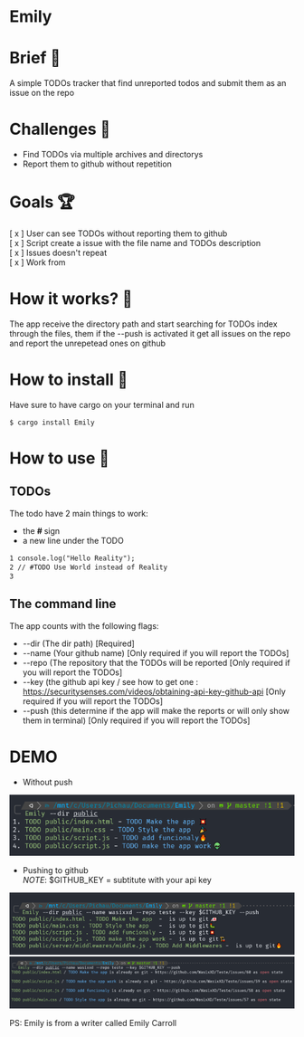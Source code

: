 # Emily 


# Brief 📖
A simple TODOs tracker that find unreported todos and submit them as an issue on the repo

# Challenges 🐢
- Find TODOs via multiple archives and directorys
- Report them to github without repetition

# Goals 🏆
[ x ] User can see TODOs without reporting them to github\
[ x ] Script create a issue with the file name and TODOs description\
[ x ] Issues doesn't repeat\
[ x ] Work from 

# How it works? 💼
The app receive the directory path and start searching for TODOs index through the files, them if the --push is activated it get all issues on the repo and report the unrepetead ones on github

# How to install 🚀
Have sure to have cargo on your terminal and run 

```
$ cargo install Emily
```

# How to use :construction_worker:
## TODOs
The todo have 2 main things to work: 
- the <strong> # </strong> sign
- a new line under the TODO 

```JS
1 console.log("Hello Reality");
2 // #TODO Use World instead of Reality
3  
```
## The command line
The app counts with the following flags:
- --dir (The dir path) [Required]
- --name (Your github name) [Only required if you will report the TODOs]
- --repo (The repository that the TODOs will be reported [Only required if you will report the TODOs]
- --key (the github api key / see how to get one : https://securitysenses.com/videos/obtaining-api-key-github-api [Only required if you will report the TODOs]
- --push (this determine if the app will make the reports or will only show them in terminal) [Only required if you will report the TODOs]


# DEMO
- Without push
<img src="https://github.com/WasixXD/Emily/blob/master/Emily1.png?raw=true">

- Pushing to github <br>
*NOTE*: $GITHUB_KEY = subtitute with your api key
<img src="https://github.com/WasixXD/Emily/blob/master/Emily2.png?raw=true">

<img src="https://github.com/WasixXD/Emily/blob/master/Emily3.png?raw=true">


PS: Emily is from a writer called Emily Carroll
